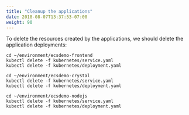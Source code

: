 ```yaml
---
title: "Cleanup the applications"
date: 2018-08-07T13:37:53-07:00
weight: 90
---
```


To delete the resources created by the applications, we should delete the application
deployments:

```
cd ~/environment/ecsdemo-frontend
kubectl delete -f kubernetes/service.yaml
kubectl delete -f kubernetes/deployment.yaml

cd ~/environment/ecsdemo-crystal
kubectl delete -f kubernetes/service.yaml
kubectl delete -f kubernetes/deployment.yaml

cd ~/environment/ecsdemo-nodejs
kubectl delete -f kubernetes/service.yaml
kubectl delete -f kubernetes/deployment.yaml
```
